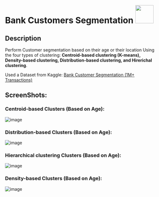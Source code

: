 <h1>Bank Customers Segmentation <img src="https://img.icons8.com/dotty/80/000000/customer-insight.png" width=60/></h1>

<h2>Description</h2>
Perform Customer segmentation based on their age or their location Using the four types of clustering: <b> Centroid-based clustering (K-means), Density-based clustering, Distribution-based clustering, and Hirerichal clustering</b>.

Used a Dataset from Kaggle: <a href ="https://www.kaggle.com/datasets/shivamb/bank-customer-segmentation/code?resource=download"> Bank Customer Segmentation (1M+ Transactions)</a>

<h2>ScreenShots:</h2>
<h3>Centroid-based Clusters (Based on Age): </h3>

![image](https://user-images.githubusercontent.com/74511706/186973313-fef42536-0f1b-4928-908a-043285718c7e.png)

<h3>Distribution-based Clusters (Based on Age): </h3>

![image](https://user-images.githubusercontent.com/74511706/186974068-a04c3f9a-d965-4135-84d0-8eac5efccc52.png)

<h3>Hierarchical clustering Clusters (Based on Age): </h3>

![image](https://user-images.githubusercontent.com/74511706/186974181-c3669d69-8db3-43b1-bf3e-ec7c96dd30e1.png)

<h3>Density-based Clusters (Based on Age): </h3>

![image](https://user-images.githubusercontent.com/74511706/186974291-d11df423-3504-43ac-9caa-01aa70f5f146.png)
